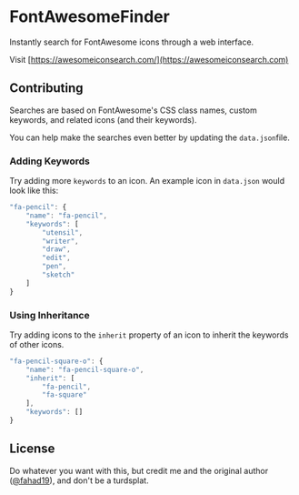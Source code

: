 # FontAwesomeFinder

Instantly search for FontAwesome icons through a web interface.

Visit [https://awesomeiconsearch.com/](https://awesomeiconsearch.com)

## Contributing

Searches are based on FontAwesome's CSS class names, custom keywords, and related icons \(and their keywords\).   
  
You can help make the searches even better by updating the `data.json`file.

### Adding Keywords

Try adding more `keywords` to an icon. An example icon in `data.json` would look like this:


```javascript
"fa-pencil": {
    "name": "fa-pencil",
    "keywords": [
        "utensil",
        "writer",
        "draw",
        "edit",
        "pen",
        "sketch"
    ]
}
```

### Using Inheritance

Try adding icons to the `inherit` property of an icon to inherit the keywords of other icons.

```javascript
"fa-pencil-square-o": {
    "name": "fa-pencil-square-o",
    "inherit": [
        "fa-pencil",
        "fa-square"
    ],
    "keywords": []
}

```

## License

Do whatever you want with this, but credit me and the original author \([@fahad19](https://github.com/fahad19)\), and don't be a turdsplat.

